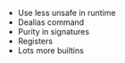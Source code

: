 - Use less unsafe in runtime
- Dealias command
- Purity in signatures
- Registers
- Lots more builtins
